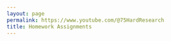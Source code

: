 ```yaml
---
layout: page
permalink: https://www.youtube.com/@75HardResearch
title: Homework Assignments
---
```


<!-- - [Homework 1](https://piazza.com/cmu/fall2019/10703/resources): Due by Friday, 20<sup>th</sup> September 2019. -->